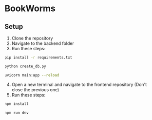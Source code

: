# BookWorms
## Setup
1. Clone the repository
2. Navigate to the backend folder
3. Run these steps:

```sh
pip install -r requirements.txt

python create_db.py

uvicorn main:app --reload
```
4. Open a new terminal and navigate to the frontend repository (Don't close the previous one)
5. Run these steps:
```sh
npm install

npm run dev 
```
